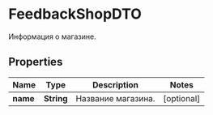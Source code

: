

# FeedbackShopDTO

Информация о магазине.

## Properties

Name | Type | Description | Notes
------------ | ------------- | ------------- | -------------
**name** | **String** | Название магазина. |  [optional]



